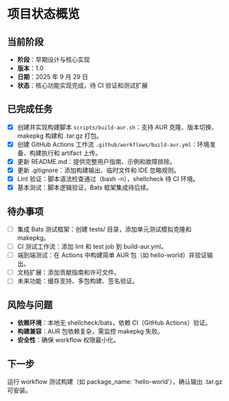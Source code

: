 # 项目状态概览

## 当前阶段

- **阶段**：早期设计与核心实现
- **版本**：1.0
- **日期**：2025 年 9 月 29 日
- **状态**：核心功能实现完成，待 CI 验证和测试扩展

## 已完成任务

- [x] 创建并实现构建脚本 `scripts/build-aur.sh`：支持 AUR 克隆、版本切换、makepkg 构建和 .tar.gz 打包。
- [x] 创建 GitHub Actions 工作流 `.github/workflows/build-aur.yml`：环境准备、构建执行和 artifact 上传。
- [x] 更新 README.md：提供完整用户指南、示例和故障排除。
- [x] 更新 .gitignore：添加构建输出、临时文件和 IDE 忽略规则。
- [x] Lint 验证：脚本语法检查通过（bash -n），shellcheck 待 CI 环境。
- [x] 基本测试：脚本逻辑验证，Bats 框架集成待后续。

## 待办事项

- [ ] 集成 Bats 测试框架：创建 tests/ 目录，添加单元测试模拟克隆和 makepkg。
- [ ] CI 测试工作流：添加 lint 和 test job 到 build-aur.yml。
- [ ] 端到端测试：在 Actions 中构建简单 AUR 包（如 hello-world）并验证输出。
- [ ] 文档扩展：添加贡献指南和许可文件。
- [ ] 未来功能：缓存支持、多包构建、签名验证。

## 风险与问题

- **依赖环境**：本地无 shellcheck/bats，依赖 CI（GitHub Actions）验证。
- **构建兼容**：AUR 包依赖复杂，需监控 makepkg 失败。
- **安全性**：确保 workflow 权限最小化。

## 下一步

运行 workflow 测试构建（如 package_name: 'hello-world'），确认输出 .tar.gz 可安装。
